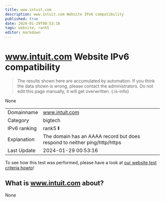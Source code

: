 ```yaml
---
title: www.intuit.com
description: www.intuit.com Website IPv6 compatibility
published: true
date: 2024-01-29T00:53:16
tags: website, rank5
editor: markdown
---
```


# www.intuit.com Website IPv6 compatibility

> The results shown here are accumulated by automation. If you think the data shown is wrong, please contact the administrators. 
> Do not edit this page manually, it will get overwritten.
{.is-info}

None


|   |   |
| - | - |
| Domainname | www.intuit.com
| Category | bigtech |
| IPv6 ranking | rank5 :arrow_double_down: |
| Explanation | The domain has an AAAA record but does respond to neither ping/http/https |
| Last Update | 2024-01-29 00:53:16 |

To see how this test was performed, please have a look at [our website test criteria howto](/howto/testcriteria/website)!


## What is www.intuit.com about?
None
